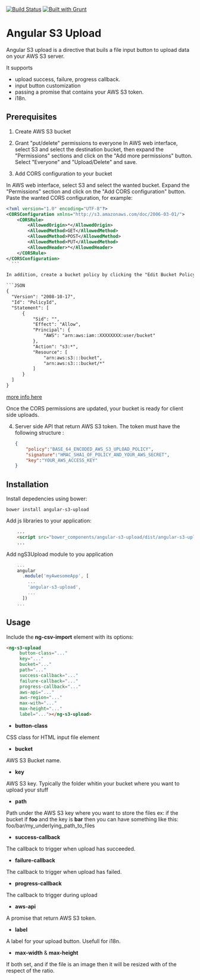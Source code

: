 [![Build Status](https://travis-ci.org/bahaaldine/angular-s3-upload.svg?branch=master)](https://travis-ci.org/bahaaldine/angular-s3-upload)
[![Built with Grunt](https://cdn.gruntjs.com/builtwith.png)](http://gruntjs.com/)

# Angular S3 Upload

Angular S3 upload is a directive that buils a file input button 
to upload data on your AWS S3 server.

It supports 
 - upload success, failure, progress callback.
 - input button customization
 - passing a promise that contains your AWS S3 token.
 - i18n.

## Prerequisites 
1. Create AWS S3 bucket

2. Grant "put/delete" permissions to everyone 
In AWS web interface, select S3 and select the destination bucket, then 
expand the "Permissions" sections and click on the "Add more permissions" button. Select "Everyone" and "Upload/Delete" and save.

3. Add CORS configuration to your bucket

  In AWS web interface, select S3 and select the wanted bucket. 
  Expand the "Permissions" section and click on the "Add CORS configuration" button. Paste the wanted CORS configuration, for example: 
  ```XML
  <?xml version="1.0" encoding="UTF-8"?>
  <CORSConfiguration xmlns="http://s3.amazonaws.com/doc/2006-03-01/">
      <CORSRule>
          <AllowedOrigin>*</AllowedOrigin>
          <AllowedMethod>GET</AllowedMethod>
          <AllowedMethod>POST</AllowedMethod>
          <AllowedMethod>PUT</AllowedMethod>
          <AllowedHeader>*</AllowedHeader>
      </CORSRule>
  </CORSConfiguration>
    ```

  In addition, create a bucket policy by clicking the "Edit Bucket Policy", here is an example: 

  ```JSON
  {
	"Version": "2008-10-17",
	"Id": "PolicyId",
	"Statement": [
		{
			"Sid": "",
			"Effect": "Allow",
			"Principal": {
				"AWS": "arn:aws:iam::XXXXXXXX:user/bucket"
			},
			"Action": "s3:*",
			"Resource": [
				"arn:aws:s3:::bucket",
				"arn:aws:s3:::bucket/*"
			]
		}
	]
  }
  ```
  [more info here](http://docs.aws.amazon.com/AmazonS3/latest/dev/example-bucket-policies.html)

  Once the CORS permissions are updated, your bucket is ready for client side uploads.

4. Server side API that return AWS S3 token. The token must have the following structure : 

	```JSON
	{
		"policy":"BASE_64_ENCODED_AWS_S3_UPLOAD_POLICY",
		"signature":"HMAC_SHA1_OF_POLICY_AND_YOUR_AWS_SECRET",
		"key":"YOUR_AWS_ACCESS_KEY"
	}
	```


## Installation

Install depedencies using bower: 
```
bower install angular-s3-upload
```

Add js libraries to your application:
```html
	...
	<script src="bower_components/angular-s3-upload/dist/angular-s3-upload.js"></script>
    ...
```

Add ngS3Upload module to you application
```javascript
	...
	angular
	  .module('myAwesomeApp', [
	    ...
	    'angular-s3-upload',
	    ...
	  ])
	...
```

## Usage
Include the **ng-csv-import** element with its options:

```html
<ng-s3-upload
     button-class="..."
     key="..."
     bucket="..."
     path="..."
     success-callback="..."
     failure-callback="..."
     progress-callback="..."
     aws-api="..."
     aws-region="..."
     max-with="..."
     max-height="..."
     label="..."></ng-s3-upload>
```

- **button-class**

CSS class for HTML input file element

- **bucket**

AWS S3 Bucket name.


- **key**

AWS S3 key. Typically the folder whitin your bucket where you want to upload your stuff


- **path**

Path under the AWS S3 key where you want to store the files
ex: if the bucket if **foo** and the key is **bar** then you can have something like this:
foo/bar/my_underlying_path_to_files

- **success-callback**

The callback to trigger when upload has succeeded.

- **failure-callback**

The callback to trigger when upload has failed.

- **progress-callback**

The callback to trigger during upload

- **aws-api**

A promise that return AWS S3 token. 

- **label**

A label for your upload button. Usefull for i18n.

- **max-width** & **max-height**

If both set, and if the file is an image then it will be resized with of the respect of the ratio.
